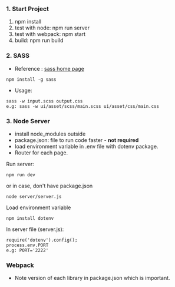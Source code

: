 ### 1. Start Project
1. npm install
2. test with node: npm run server
3. test with webpack: npm start
4. build: npm run build

### 2. SASS
- Reference : [sass home page](https://sass-lang.com/install)
```
npm install -g sass 
```
- Usage: 
``` 
sass -w input.scss output.css
e.g: sass -w ui/asset/scss/main.scss ui/asset/css/main.css
```

### 3. Node Server
- install node_modules outside
- package.json: file to run code faster - **not required**
- load environment variable in .env file with dotenv package.
- Router for each page. 

Run server:
```
npm run dev
```
or in case, don't have package.json
``` 
node server/server.js
```
Load environment variable
``` 
npm install dotenv
```
In server file (server.js):
``` 
require('dotenv').config();
process.env.PORT
e.g: PORT='2222'
```

### Webpack
- Note version of each library in package.json which is important.

